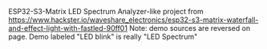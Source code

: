 ESP32-S3-Matrix LED Spectrum Analyzer-like project
from https://www.hackster.io/waveshare_electronics/esp32-s3-matrix-waterfall-and-effect-light-with-fastled-90ff01
Note: demo sources are reversed on page. Demo labeled "LED blink" is really "LED Spectrum"
